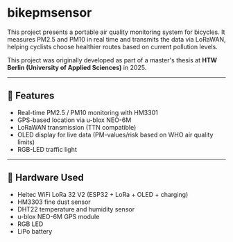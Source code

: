 # bikepmsensor
This project presents a portable air quality monitoring system for bicycles. It measures PM2.5 and PM10 in real time and transmits the data via LoRaWAN, helping cyclists choose healthier routes based on current pollution levels.

This project was originally developed as part of a master's thesis at **HTW Berlin (University of Applied Sciences)** in 2025.

---

## 📡 Features

- Real-time PM2.5 / PM10 monitoring with HM3301
- GPS-based location via u-blox NEO-6M
- LoRaWAN transmission (TTN compatible)
- OLED display for live data (PM-values/risk based on WHO air quality limits)
- RGB-LED traffic light

---

## 🔧 Hardware Used

- Heltec WiFi LoRa 32 V2 (ESP32 + LoRa + OLED + charging)
- HM3303 fine dust sensor
- DHT22 temperature and humidity sensor
- u-blox NEO-6M GPS module
- RGB LED
- LiPo battery

